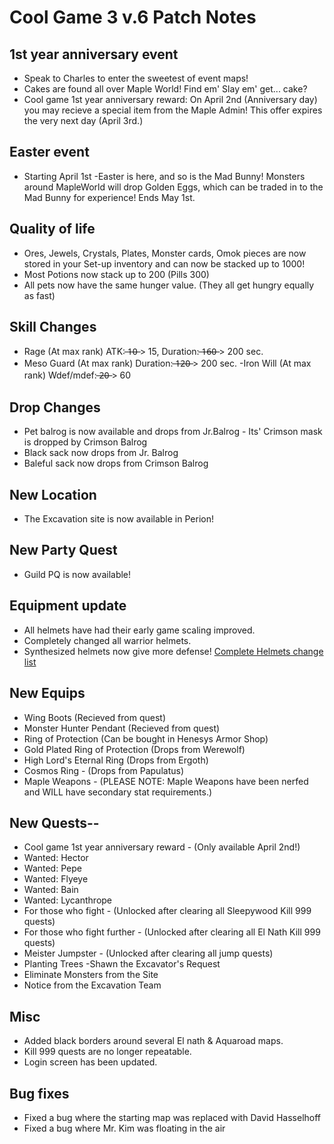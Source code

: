# Cool Game 3 v.6 Patch Notes

## 1st year anniversary event
- Speak to Charles to enter the sweetest of event maps! 
- Cakes are found all over Maple World! Find em' Slay em' get... cake? 
- Cool game 1st year anniversary reward: On April 2nd
(Anniversary day) you may recieve a special item from the Maple Admin!
This offer expires the very next day (April 3rd.) 

## Easter event
- Starting April 1st -Easter is here, and so is the Mad Bunny! Monsters
around MapleWorld will drop Golden Eggs, which can be traded in to the
Mad Bunny for experience! Ends May 1st. 

## Quality of life 
- Ores, Jewels, Crystals, Plates, Monster cards, Omok pieces are now stored in
your Set-up inventory and can now be stacked up to 1000! 
- Most Potions now stack up to 200 (Pills 300) 
- All pets now have the same hunger value. (They all get hungry equally as fast) 

## Skill Changes 
- Rage (At max rank) ATK: ̶1̶0̶ > 15, Duration: ̶1̶6̶0̶ > 200 sec. 
- Meso Guard (At max rank) Duration: ̶1̶2̶0̶ > 200 sec. -Iron Will (At max rank) Wdef/mdef: ̶2̶0̶ > 60 

## Drop Changes 
- Pet balrog is now available and drops from Jr.Balrog - Its' Crimson mask is dropped by Crimson Balrog 
- Black sack now drops from Jr. Balrog
- Baleful sack now drops from Crimson Balrog 

## New Location
- The Excavation site is now available in Perion! 

## New Party Quest 
- Guild PQ is now available!

## Equipment update
- All helmets have had their early game scaling improved. 
- Completely changed all warrior helmets. 
- Synthesized helmets now give more defense! [Complete Helmets change list](https://docs.google.com/spreadsheets/d/1SZYDaLDzcoOtuPgVBV1yCIP5Iu8DzRHNgsTzKkghnFQ)

## New Equips
- Wing Boots (Recieved from quest) 
- Monster Hunter Pendant (Recieved from quest)
- Ring of Protection (Can be bought in Henesys Armor Shop)
- Gold Plated Ring of Protection (Drops from Werewolf)
- High Lord's Eternal Ring (Drops from Ergoth)
- Cosmos Ring - (Drops from Papulatus) 
- Maple Weapons - (PLEASE NOTE: Maple Weapons have been nerfed and WILL have secondary stat requirements.) 

## New Quests-- 
- Cool game 1st year anniversary reward - (Only available April 2nd!) 
- Wanted: Hector 
- Wanted: Pepe 
- Wanted: Flyeye 
- Wanted: Bain 
- Wanted: Lycanthrope
- For those who fight - (Unlocked after clearing all Sleepywood Kill 999 quests) 
- For those who fight further - (Unlocked after clearing all El Nath Kill 999 quests)
- Meister Jumpster - (Unlocked after clearing all jump quests)
- Planting Trees -Shawn the Excavator's Request 
- Eliminate Monsters from the Site 
- Notice from the Excavation Team 

## Misc
- Added black borders around several El nath & Aquaroad maps.
- Kill 999 quests are no longer repeatable. 
- Login screen has been updated. 

## Bug fixes
- Fixed a bug where the starting map was replaced with David Hasselhoff
- Fixed a bug where Mr. Kim was floating in the air